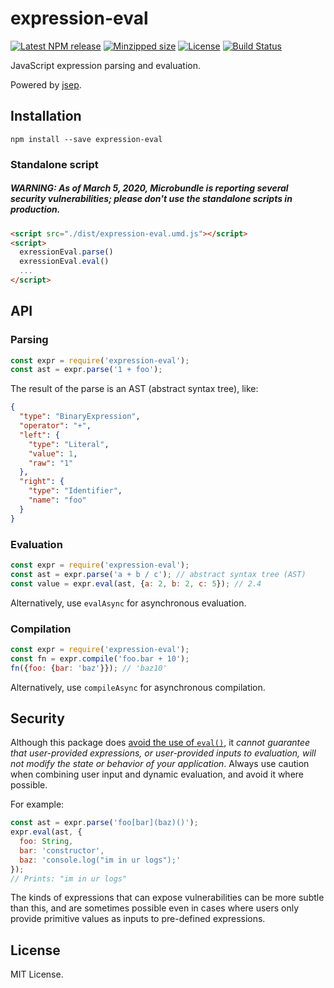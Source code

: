 # expression-eval

[![Latest NPM release](https://img.shields.io/npm/v/expression-eval.svg)](https://www.npmjs.com/package/expression-eval)
[![Minzipped size](https://badgen.net/bundlephobia/minzip/expression-eval)](https://bundlephobia.com/result?p=expression-eval)
[![License](https://img.shields.io/npm/l/expression-eval.svg)](https://github.com/donmccurdy/expression-eval/blob/master/LICENSE)
[![Build Status](https://travis-ci.com/donmccurdy/expression-eval.svg?branch=master)](https://travis-ci.com/donmccurdy/expression-eval)

JavaScript expression parsing and evaluation.

Powered by [jsep](https://github.com/soney/jsep).

## Installation

```
npm install --save expression-eval
```

### Standalone script
##### WARNING: As of March 5, 2020, Microbundle is reporting several security vulnerabilities; please don't use the standalone scripts in production. 
```html
<script src="./dist/expression-eval.umd.js"></script>
<script>
  exressionEval.parse()
  exressionEval.eval()
  ...
</script>
```

## API

### Parsing

```javascript
const expr = require('expression-eval');
const ast = expr.parse('1 + foo');
```

The result of the parse is an AST (abstract syntax tree), like:

```json
{
  "type": "BinaryExpression",
  "operator": "+",
  "left": {
    "type": "Literal",
    "value": 1,
    "raw": "1"
  },
  "right": {
    "type": "Identifier",
    "name": "foo"
  }
}
```

### Evaluation

```javascript
const expr = require('expression-eval');
const ast = expr.parse('a + b / c'); // abstract syntax tree (AST)
const value = expr.eval(ast, {a: 2, b: 2, c: 5}); // 2.4
```

Alternatively, use `evalAsync` for asynchronous evaluation.

### Compilation

```javascript
const expr = require('expression-eval');
const fn = expr.compile('foo.bar + 10');
fn({foo: {bar: 'baz'}}); // 'baz10'
```

Alternatively, use `compileAsync` for asynchronous compilation.

## Security

Although this package does [avoid the use of `eval()`](https://developer.mozilla.org/en-US/docs/Web/JavaScript/Reference/Global_Objects/eval#Do_not_ever_use_eval!), it _cannot guarantee that user-provided expressions, or user-provided inputs to evaluation, will not modify the state or behavior of your application_. Always use caution when combining user input and dynamic evaluation, and avoid it where possible.

For example:

```js
const ast = expr.parse('foo[bar](baz)()');
expr.eval(ast, {
  foo: String,
  bar: 'constructor',
  baz: 'console.log("im in ur logs");'
});
// Prints: "im in ur logs"
```

The kinds of expressions that can expose vulnerabilities can be more subtle than this, and are sometimes possible even in cases where users only provide primitive values as inputs to pre-defined expressions.

## License

MIT License.

